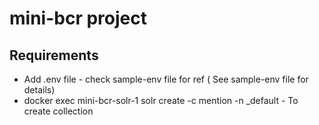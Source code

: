 # mini-bcr project

## Requirements

- Add .env file - check sample-env file for ref ( See sample-env file for details)
- docker exec mini-bcr-solr-1 solr create -c mention -n _default - To create collection
